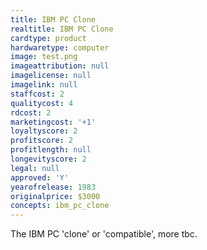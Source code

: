 ```yaml
---
title: IBM PC Clone
realtitle: IBM PC Clone
cardtype: product
hardwaretype: computer
image: test.png
imageattribution: null
imagelicense: null
imagelink: null
staffcost: 2
qualitycost: 4
rdcost: 2
marketingcost: '+1'
loyaltyscore: 2
profitscore: 2
profitlength: null
longevityscore: 2
legal: null
approved: 'Y'
yearofrelease: 1983
originalprice: $3000
concepts: ibm_pc_clone
---
```


The IBM PC 'clone' or 'compatible', more tbc.
